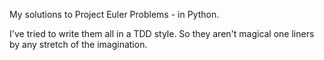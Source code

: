 My solutions to Project Euler Problems - in Python. 


I've tried to write them all in a TDD style. So they aren't magical one liners by any stretch of the imagination. 
